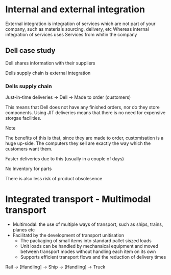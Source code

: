 # Internal and external integration

External integration is integration of services which are not part of your company, such as materials sourcing, delivery, etc
Whereas internal integration of services uses Services from whitin the company

## Dell case study

Dell shares information with their suppliers

Dells supply chain is external integration

### Dells supply chain

Just-in-time deliveries -> Dell -> Made to order (customers)

This means that Dell does not have any finished orders, nor do they store components.
Using JIT deliveries means that there is no need for expensive storgae facilities.

> [!NOTE]
> The benefits of this is that, since they are made to order, customisation is a huge up-side.
> The computers they sell are exactly the way which the customers want them.
>
> Faster deliveries due to this (usually in a couple of days)
>
> No Inventory for parts
>
> There is also less risk of product obsolesence

# Integrated transport - Multimodal transport

- Multimodal: the use of multiple ways of transport, such as ships, trains, planes etc
- Facilitatd by the development of transport unitisation
  - The packaging of small items into standard pallet siszed loads
  - Unit loads can be handled by mechanaical equipment and moved between transport modes without handling each item on its own
  - Supports efficient transport flows and the reduction of delivery times

Rail -> [Handling] -> Ship -> [Handling] -> Truck

